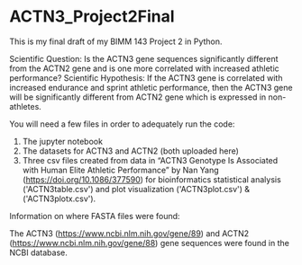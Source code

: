 # ACTN3_Project2Final
This is my final draft of my BIMM 143 Project 2 in Python. 

Scientific Question: Is the ACTN3 gene sequences significantly different from the ACTN2 gene and is one more correlated with increased athletic performance? 
Scientific Hypothesis: If the ACTN3 gene is correlated with increased endurance and sprint athletic performance, then the ACTN3 gene will be significantly different from ACTN2 gene which is expressed in non-athletes. 

You will need a few files in order to adequately run the code:

1) The jupyter notebook
2) The datasets for ACTN3 and ACTN2 (both uploaded here) 
3) Three csv files created from data in “ACTN3 Genotype Is Associated with Human Elite Athletic Performance” by Nan Yang (https://doi.org/10.1086/377590) for bioinformatics statistical analysis ('ACTN3table.csv') and plot visualization ('ACTN3plot.csv') & ('ACTN3plotx.csv'). 

Information on where FASTA files were found: 

The ACTN3 (https://www.ncbi.nlm.nih.gov/gene/89) and ACTN2 (https://www.ncbi.nlm.nih.gov/gene/88) gene sequences were found in the NCBI database.

